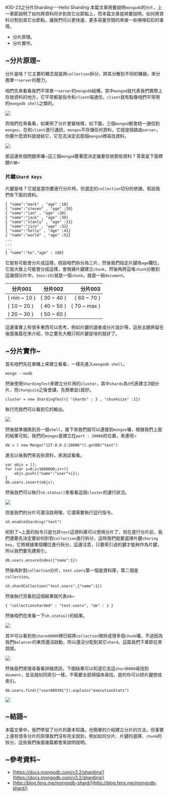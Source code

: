 #30-23之分片Sharding---Hello Sharding
本篇文章將要說明`mongodb`的`分片`，上一章節說明了如何將資料同步到其它台節點上，而本篇文章是將要說明，如何將資料分割到其它台節點，讓我們可以更快速、更多容量空間的來做一些哩哩扣扣的事情。

* 分片原理。
* 分片實作。

## ~分片原理~
分片是啥 ? 它主要的概念就是將`collection`拆分，將其分散到不同的機器，來分擔單一`server`的壓力。

咱們先來看看我們平常單一`server`的`mongodb`結構，其中`mongod`就代表我們實際上存放資料的地方，它平常都是指令和`client`端通信，`client`就有點像咱們平常用的`mongodb shell`之類的。

![](http://yixiang8780.com/outImg/20161223-1.png)

而咱們在來看看，如果用了分片會變啥樣，如下圖，三個`mongod`都會統一通信到`mongos`，在和`client`進行通訊，`mongos`不存儲任何資料，它就是個路由`server`，你要什麼資料就發給它，它在去決定去那個`mongod`裡尋找資料。

![](http://yixiang8780.com/outImg/20161223-2.png)

那這邊有個問題來囉~這三個`mongod`要著麼決定誰要存放那些資料 ? 答案是下面標題`片鍵`~

### 片鍵`Shard Keys`

片鍵是啥 ? 它就是當你要進行分片時，你選定的`collection`切分的依據，假設我們有下面的資料。

```
{ "name":"mark" , "age" :18}
{ "name":"steven" , "age" :20}
{ "name":"ian" , "age" :20}
{ "name":"jack" , "age" :30}
{ "name":"stanly" , "age" :31}
{ "name":"jiro" , "age" :32}
{ "name":"hello" , "age" :41}
{ "name":"world" , "age" :52}
...
...
...
{ "name":"ho","age" : 100}
```
它就有可能會分片成這樣，假設咱們拆分為三片，然後我們指定片鍵為`age`欄位，它就大致上可能會分成這樣，會根據片鍵建立`chunk`，然後再將這堆`chunk`分散到這幾個分片中，`{min~10}`就是一個`chunk`，就是一組`document`。

| 分片001      | 分片002         | 分片003  |
| ------------- |:-------------:| -----:|
| { min ~ 10 }      | { 30 ~ 40 } | { 60 ~ 70 } |
| { 10 ~ 20 }      | { 40 ~ 50 } | { 70 ~ max } |
| { 20 ~ 30 }      | { 50 ~ 60 }|  |

這邊事實上有很多東西可以思考，例如片鍵的選者或分片設計等，這些主題將留在後面幾篇在來介紹，你之要先大概只知片鍵是啥的就好了。

## ~分片實作~
首先咱們先在單機上來建立看看，一樣先進入`mongodb shell`。

```
mongo --nodb
```

然後使用`ShardingTest`來建立分片用的`cluster`，其中`shards`為`3`代表建立3個分片，而`chungszie`之後會講，先簡單設`1`就好。

```
cluster = new ShardingTest({ "shards" : 3 , "chunksize" :1})
```
執行完我們可以看到它的輸出。

![](http://yixiang8780.com/outImg/20161223-3.png)

然後就準備換到另一個`shell`，接下來我們就可以連接到`mongos`囉，根據我們上面的結果可知，我們的`mongos`是建立在`port : 20006`的位置，來連吧~

```
db = ( new Mongo("127.0.0.1:20006")).getDB("test")
```
進去以後我們來丟些資料，來測試看看。

```
var objs = [];
for (var i=0;i<1000000;i++){
	objs.push({"name":"user"+i});
}
db.users.insert(objs);
```
然後我們可以執行`sh.status()`來看看這個`cluster`的運行狀況。

![](http://yixiang8780.com/outImg/20161223-4.png)

但是我們的分片可還沒啟用喔，它還需要執行這行指令。

```
sh.enableSharding("test")
```
呃對了~上面的指令只是允許`test`這資料庫可以使用分片了，但在進行分片前，我們還要先決定要如何針對`collection`進行拆分，這時我們就要選擇片鍵`sharing key`，它將根據某個欄位進行拆分，這邊注意，只要索引過的鍵才能夠作為片鍵，所以我們要先建索引。

```
db.users.ensureIndex({"name":1})
```
然後再針對`collection`分片，`test.users`第一個是資料庫，第二個是`collection`。

```
sh.shardCollection("test.users",{"name":1})
```
然後執行完看到這個結果就代表ok~

```
{ "collectionsharded" : "test.users", "ok" : 1 }
```
然後咱們在來看一下`sh.status()`的結果。

![](http://yixiang8780.com/outImg/20161223-5.png)

其中可以看到他`shared0000`裡已經將`collection`開拆成很多個`chunk`囉，不過因為我們`Balancer`的東西還沒啟動，所以還沒分配到其它`shard`，這篇我們下章節在來說說。

![](http://yixiang8780.com/outImg/20161223-6.png)

然後我們來搜尋看看詳細資訊，下圖結果可以知道它去這`shard0000`尋找到`doument`，並且就如同索引一樣，不需要全部掃描來尋找，是的你可以把片鍵想成索引。

```
db.users.find({"user889391"}).explain("executionStats")
```

![](http://yixiang8780.com/outImg/20161223-7.png)

## ~結語~
本篇文章中，我們學習了分片的基本知識，也簡單的介紹建立分片的方法，但事實上還有很多分片的原理我們沒有完全說到，例如如何分片、片鍵的選擇、`chunk`的拆分，這些我們後面幾篇都會來說明說明。

## ~參考資料~
* [https://docs.mongodb.com/v3.2/sharding/](https://docs.mongodb.com/v3.2/sharding/)
* [http://blog.fens.me/mongodb-shard/](http://blog.fens.me/mongodb-shard/)